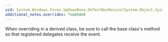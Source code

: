 ```yaml
---
uid: System.Windows.Forms.UpDownBase.OnTextBoxResize(System.Object,System.EventArgs)
additional_notes.overrides: *content
---
```


<p>When overriding <xref href="System.Windows.Forms.UpDownBase.OnTextBoxResize(System.Object,System.EventArgs)"></xref> in a derived class, be sure to call the base class's <xref href="System.Windows.Forms.UpDownBase.OnTextBoxResize(System.Object,System.EventArgs)"></xref> method so that registered delegates receive the event.</p>


